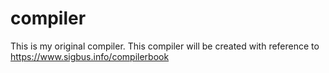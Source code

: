 # compiler
This is my original compiler.
This compiler will be created with reference to <https://www.sigbus.info/compilerbook>
